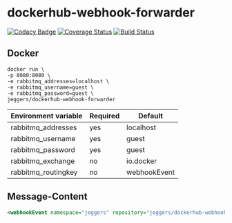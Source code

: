 dockerhub-webhook-forwarder
============

[![Codacy Badge](https://api.codacy.com/project/badge/grade/dc1758219a934b4bab3b662f32354101)](https://www.codacy.com/app/eggers-julian/dockerhub-webhook-forwarder)
[![Coverage Status](https://coveralls.io/repos/julian-eggers/dockerhub-webhook-forwarder/badge.svg?branch=master&service=github)](https://coveralls.io/github/julian-eggers/dockerhub-webhook-forwarder?branch=master)
[![Build Status](https://travis-ci.org/julian-eggers/dockerhub-webhook-forwarder.svg?branch=master)](https://travis-ci.org/julian-eggers/dockerhub-webhook-forwarder)


## Docker
```
docker run \
-p 8080:8080 \
-e rabbitmq_addresses=localhost \
-e rabbitmq_username=guest \
-e rabbitmq_password=guest \
jeggers/dockerhub-webhook-forwarder
```

| Environment variable  | Required | Default |
| ------------- | ------------- | ------------- |
| rabbitmq_addresses  | yes  | localhost |
| rabbitmq_username  | yes  | guest |
| rabbitmq_password  | yes  | guest |
| rabbitmq_exchange  | no  | io.docker |
| rabbitmq_routingkey  | no  | webhookEvent |


## Message-Content
```xml
<webhookEvent namespace="jeggers" repository="jeggers/dockerhub-webhook-forwarder" tag="latest" />
```
